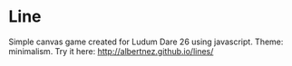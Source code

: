 Line
=====

Simple canvas game created for Ludum Dare 26 using javascript. Theme: minimalism.
Try it here: http://albertnez.github.io/lines/
